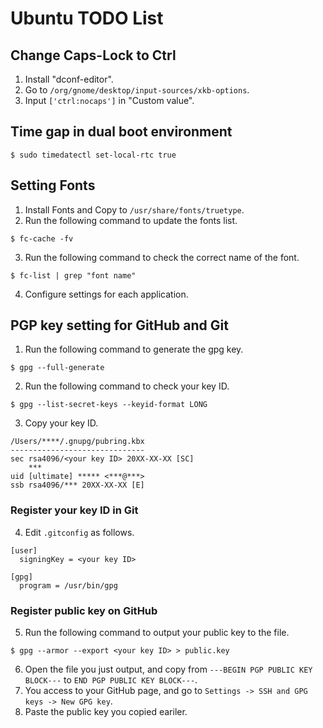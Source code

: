 # Ubuntu TODO List

## Change Caps-Lock to Ctrl
1. Install "dconf-editor".
2. Go to `/org/gnome/desktop/input-sources/xkb-options`.
3. Input `['ctrl:nocaps']` in "Custom value".

## Time gap in dual boot environment
```
$ sudo timedatectl set-local-rtc true
```

## Setting Fonts
1. Install Fonts and Copy to `/usr/share/fonts/truetype`.
2. Run the following command to update the fonts list.  
```
$ fc-cache -fv
```
3. Run the following command to check the correct name of the font.  
```
$ fc-list | grep "font name"
```
4. Configure settings for each application.

## PGP key setting for GitHub and Git
1. Run the following command to generate the gpg key.  
```
$ gpg --full-generate
```
2. Run the following command to check your key ID.  
```
$ gpg --list-secret-keys --keyid-format LONG
```
3. Copy your key ID.  
```
/Users/****/.gnupg/pubring.kbx  
------------------------------  
sec rsa4096/<your key ID> 20XX-XX-XX [SC]  
    ***  
uid [ultimate] ***** <***@***>  
ssb rsa4096/*** 20XX-XX-XX [E]
```

### Register your key ID in Git
4. Edit `.gitconfig` as follows.
```
[user]
  signingKey = <your key ID>

[gpg]
  program = /usr/bin/gpg
```

### Register public key on GitHub
5. Run the following command to output your public key to the file.  
```
$ gpg --armor --export <your key ID> > public.key
```
6. Open the file you just output, and copy from `---BEGIN PGP PUBLIC KEY BLOCK---` to `END PGP PUBLIC KEY BLOCK---`.
7. You access to your GitHub page, and go to `Settings -> SSH and GPG keys -> New GPG key`.
8. Paste the public key you copied eariler.
